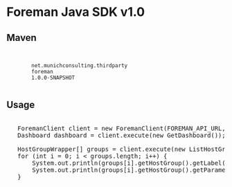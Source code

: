 Foreman Java SDK v1.0
=============

Maven
-------------
<code>
	<dependency>
		<groupId>net.munichconsulting.thirdparty</groupId>
		<artifactId>foreman</artifactId>
		<version>1.0.0-SNAPSHOT</version>
	</dependency>
</code>

Usage
-------------
<pre>

   ForemanClient client = new ForemanClient(FOREMAN_API_URL, "username", "password");
   Dashboard dashboard = client.execute(new GetDashboard());
   
   HostGroupWrapper[] groups = client.execute(new ListHostGroups());
   for (int i = 0; i < groups.length; i++) {
       System.out.println(groups[i].getHostGroup().getLabel());
 	   System.out.println(groups[i].getHostGroup().getParameters());	
   }   

</pre>